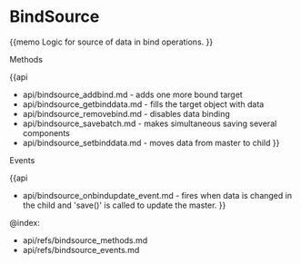 BindSource 
=============

{{memo Logic for source of data in bind operations. }}





<div class='h2'>Methods</div>

{{api
- api/bindsource_addbind.md - adds one more bound target
- api/bindsource_getbinddata.md - fills the target object with data
- api/bindsource_removebind.md - disables data binding
- api/bindsource_savebatch.md - makes simultaneous saving several components
- api/bindsource_setbinddata.md - moves data from master to child
}}


<div class='h2'>Events</div>


{{api
- api/bindsource_onbindupdate_event.md - fires when data is changed in the child and 'save()' is called to update the master.
}}





@index:
- api/refs/bindsource_methods.md
- api/refs/bindsource_events.md

